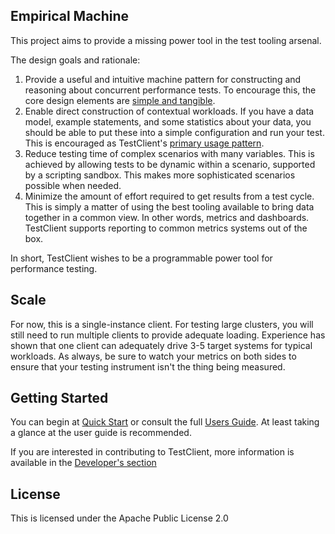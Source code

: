 ## Empirical Machine

This project aims to provide a missing power tool in the test tooling arsenal.

The design goals and rationale:

1. Provide a useful and intuitive machine pattern for constructing and reasoning about concurrent performance tests. To encourage this, the core design elements  are [simple and tangible](doc/core_concepts.md).
2. Enable direct construction of contextual workloads. If you have a data model, example statements, and some statistics about your data, you should be able to put these into a simple configuration and run your test. This is encouraged as TestClient's [primary usage pattern]( https://raw.githubusercontent.com/jshook/testclient/master/src/main/resources/activities/write-telemetry.yaml).
3. Reduce testing time of complex scenarios with many variables. This is achieved by allowing tests to be dynamic within a scenario, supported by a scripting sandbox. This makes more sophisticated scenarios possible when needed.
4. Minimize the amount of effort required to get results from a test cycle. This is simply a matter of using the best tooling available to bring data together in a common view. In other words, metrics and dashboards. TestClient supports reporting to common metrics systems out of the box.

In short, TestClient wishes to be a programmable power tool for performance testing.


## Scale

For now, this is a single-instance client. For testing large clusters, you will still need to run multiple clients to provide adequate loading. Experience has shown that one client can adequately drive 3-5 target systems for typical workloads. As always, be sure to watch your metrics on both sides to ensure that your testing instrument isn't the thing being measured.

## Getting Started

You can begin at [Quick Start](docs/quickstart.md) or consult the full [Users Guide](docs/usersguide.md). At least taking a glance at the user guide is recommended.
 
If you are interested in contributing to TestClient, more information is available in the [Developer's section](doc/developers.md)
## License

This is licensed under the Apache Public License 2.0
